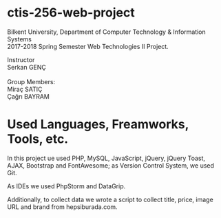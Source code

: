 # ctis-256-web-project

Bilkent University, Department of Computer Technology & Information Systems<br>
2017-2018 Spring Semester Web Technologies II Project.

Instructor<br>Serkan GENÇ<br><br>
Group Members: <br>Miraç SATIÇ<br>
               Çağrı BAYRAM
               

# Used Languages, Freamworks, Tools, etc.
In this project ue used PHP, MySQL, JavaScript, jQuery, jQuery Toast, AJAX, Bootstrap and FontAwesome; as Version Control System, we used Git.<br>

As IDEs we used PhpStorm and DataGrip.<br>

Additionally, to collect data we wrote a script to collect title, price, image URL and brand from hepsiburada.com.
